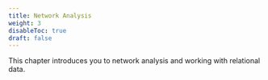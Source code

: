 ```yaml
---
title: Network Analysis
weight: 3
disableToc: true
draft: false
---
```


This chapter introduces you to network analysis and working with relational data.
